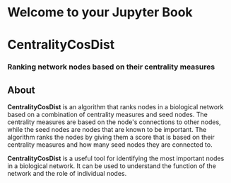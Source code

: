 # Welcome to your Jupyter Book

# CentralityCosDist
### Ranking network nodes based on their centrality measures

## About

**CentralityCosDist** is an algorithm that ranks nodes in a biological network based on a combination of centrality measures and seed nodes. The centrality measures are based on the node's connections to other nodes, while the seed nodes are nodes that are known to be important. The algorithm ranks the nodes by giving them a score that is based on their centrality measures and how many seed nodes they are connected to.

**CentralityCosDist** is a useful tool for identifying the most important nodes in a biological network. It can be used to understand the function of the network and the role of individual nodes.


```{tableofcontents}
```

